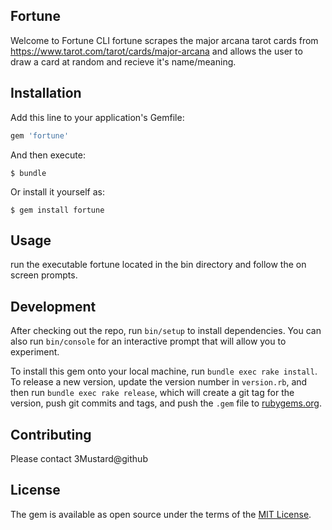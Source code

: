 ## Fortune

Welcome to Fortune CLI
fortune scrapes the major arcana tarot cards from https://www.tarot.com/tarot/cards/major-arcana 
and allows the user to draw a card at random and recieve it's name/meaning.

## Installation

Add this line to your application's Gemfile:

```ruby
gem 'fortune'
```

And then execute:

    $ bundle

Or install it yourself as:

    $ gem install fortune

## Usage

run the executable fortune located in the bin directory and follow the on screen prompts.

## Development

After checking out the repo, run `bin/setup` to install dependencies. You can also run `bin/console` for an interactive prompt that will allow you to experiment.

To install this gem onto your local machine, run `bundle exec rake install`. To release a new version, update the version number in `version.rb`, and then run `bundle exec rake release`, which will create a git tag for the version, push git commits and tags, and push the `.gem` file to [rubygems.org](https://rubygems.org).

## Contributing

Please contact 3Mustard@github

## License

The gem is available as open source under the terms of the [MIT License](https://opensource.org/licenses/MIT).
